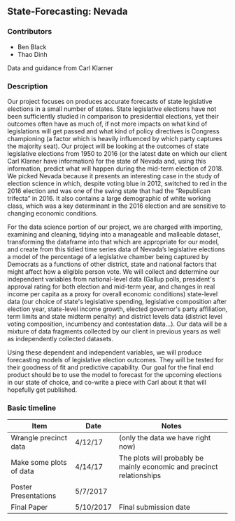## State-Forecasting: Nevada

### Contributors

* Ben Black
* Thao Dinh

Data and guidance from Carl Klarner

### Description

Our project focuses on produces accurate forecasts of state legislative elections in a small number of states.  State legislative elections have not been sufficiently studied in comparison to presidential elections, yet their outcomes often have as much of, if not more impacts on what kind of legislations will get passed and what kind of policy directives is Congress championing (a factor which is heavily influenced by which party captures the majority seat). Our project will be looking at the outcomes of state legislative elections from 1950 to 2016 (or the latest date on which our client Carl Klarner have information) for the state of Nevada and, using this information, predict what will happen during the mid-term election of 2018. We picked Nevada because it presents an interesting case in the study of election science in which, despite voting blue in 2012, switched to red in the 2016 election and was one of the swing state that had the “Republican trifecta” in 2016. It also contains a large demographic of white working class, which was a key determinant in the 2016 election and are sensitive to changing economic conditions.

For the data science portion of our project, we are charged with importing, examining and cleaning, tidying into a manageable and malleable dataset, transforming the dataframe into that which are appropriate for our model, and create from this tidied time series data of Nevada’s legislative elections a model of the percentage of a legislative chamber being captured by Democrats as a functions of other district, state and national factors that might affect how a eligible person vote. We will collect and determine our independent variables from national-level data (Gallup polls, president's approval rating for both election and mid-term year, and changes in real income per capita as a proxy for overall economic conditions) state-level data (our choice of state's legislative spending, legislative composition after election year, state-level income growth, elected governor's party affiliation, term limits and state midterm penalty) and district levels data (district level voting composition, incumbency and contestation data...). Our data will be a mixture of data fragments collected by our client in previous years as well as independently collected datasets.  

Using these dependent and independent variables, we will produce forecasting models of legislative election outcomes. They will be tested for their goodness of fit and predictive capability. Our goal for the final end product should be to use the model to forecast for the upcoming elections in our state of choice, and co-write a piece with Carl about it that will hopefully get published.


### Basic timeline

Item | Date | Notes
--- | --- | ---
Wrangle precinct data | 4/12/17 | (only the data we have right now)
Make some plots of data | 4/14/17 | The plots will probably be mainly economic and precinct relationships
Poster Presentations | 5/7/2017 |
Final Paper | 5/10/2017 | Final submission date
